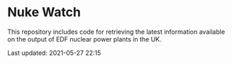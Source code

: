 # Nuke Watch

This repository includes code for retrieving the latest information available on the output of EDF nuclear power plants in the UK.

Last updated: 2021-05-27 22:15